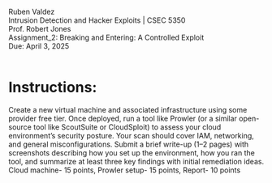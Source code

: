 Ruben Valdez <br>
Intrusion Detection and Hacker Exploits | CSEC 5350 <br>
Prof. Robert Jones <br>
Assignment_2: Breaking and Entering: A Controlled Exploit <br>
Due: April 3, 2025 <br><br>


# Instructions:

Create a new virtual machine and associated infrastructure using some provider free tier. Once deployed, run a tool like Prowler (or a similar open-source tool like ScoutSuite or CloudSploit) to assess your cloud environment’s security posture. Your scan should cover IAM, networking, and general misconfigurations. Submit a brief write-up (1–2 pages) with screenshots describing how you set up the environment, how you ran the tool, and summarize at least three key findings with initial remediation ideas. Cloud machine- 15 points, Prowler setup- 15 points, Report- 10 points


